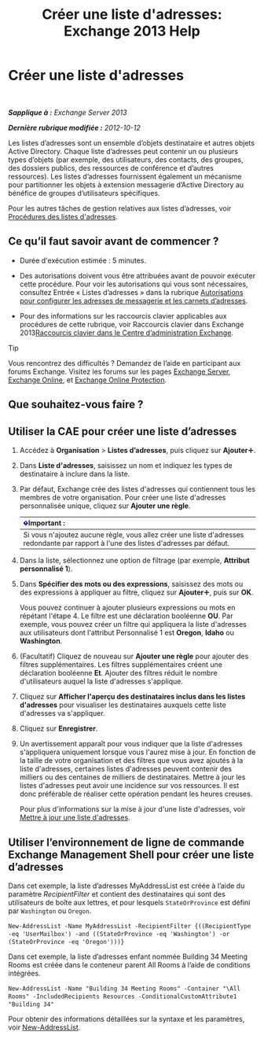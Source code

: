 ﻿---
title: "Créer une liste d'adresses: Exchange 2013 Help"
TOCTitle: Créer une liste d'adresses
ms:assetid: e86ba1b7-c41c-4050-bc29-13996cf53c59
ms:mtpsurl: https://technet.microsoft.com/fr-fr/library/Bb125036(v=EXCHG.150)
ms:contentKeyID: 50479448
ms.date: 05/23/2018
mtps_version: v=EXCHG.150
f1_keywords:
- Microsoft.Exchange.Management.SnapIn.Esm.OrganizationConfiguration.Mailbox.NewAddressListWizardForm.AddressListIntroductionPage
ms.translationtype: MT
---

# Créer une liste d'adresses

 

_**Sapplique à :** Exchange Server 2013_

_**Dernière rubrique modifiée :** 2012-10-12_

Les listes d’adresses sont un ensemble d’objets destinataire et autres objets Active Directory. Chaque liste d’adresses peut contenir un ou plusieurs types d’objets (par exemple, des utilisateurs, des contacts, des groupes, des dossiers publics, des ressources de conférence et d’autres ressources). Les listes d’adresses fournissent également un mécanisme pour partitionner les objets à extension messagerie d’Active Directory au bénéfice de groupes d’utilisateurs spécifiques.

Pour les autres tâches de gestion relatives aux listes d’adresses, voir [Procédures des listes d'adresses](address-list-procedures-exchange-2013-help.md).

## Ce qu’il faut savoir avant de commencer ?

  - Durée d'exécution estimée : 5 minutes.

  - Des autorisations doivent vous être attribuées avant de pouvoir exécuter cette procédure. Pour voir les autorisations qui vous sont nécessaires, consultez Entrée « Listes d’adresses » dans la rubrique [Autorisations pour configurer les adresses de messagerie et les carnets d’adresses](email-address-and-address-book-permissions-exchange-2013-help.md).

  - Pour des informations sur les raccourcis clavier applicables aux procédures de cette rubrique, voir Raccourcis clavier dans Exchange 2013[Raccourcis clavier dans le Centre d’administration Exchange](keyboard-shortcuts-in-the-exchange-admin-center-exchange-online-protection-help.md).

> [!TIP]
> Vous rencontrez des difficultés ? Demandez de l’aide en participant aux forums Exchange. Visitez les forums sur les pages <a href="https://go.microsoft.com/fwlink/p/?linkid=60612">Exchange Server</a>, <a href="https://go.microsoft.com/fwlink/p/?linkid=267542">Exchange Online</a>, et <a href="https://go.microsoft.com/fwlink/p/?linkid=285351">Exchange Online Protection</a>.


## Que souhaitez-vous faire ?

## Utiliser la CAE pour créer une liste d’adresses

1.  Accédez à **Organisation** \> **Listes d’adresses**, puis cliquez sur **Ajouter**![Icône Ajouter](images/JJ218640.c1e75329-d6d7-4073-a27d-498590bbb558(EXCHG.150).gif "Icône Ajouter").

2.  Dans **Liste d'adresses**, saisissez un nom et indiquez les types de destinataire à inclure dans la liste.

3.  Par défaut, Exchange crée des listes d'adresses qui contiennent tous les membres de votre organisation. Pour créer une liste d'adresses personnalisée unique, cliquez sur **Ajouter une règle**.
    
    <table>
    <thead>
    <tr class="header">
    <th><img src="images/JJ159813.important(EXCHG.150).gif" title="Important" alt="Important" />Important :</th>
    </tr>
    </thead>
    <tbody>
    <tr class="odd">
    <td>Si vous n'ajoutez aucune règle, vous allez créer une liste d'adresses redondante par rapport à l'une des listes d'adresses par défaut.</td>
    </tr>
    </tbody>
    </table>


4.  Dans la liste, sélectionnez une option de filtrage (par exemple, **Attribut personnalisé 1**).

5.  Dans **Spécifier des mots ou des expressions**, saisissez des mots ou des expressions à appliquer au filtre, cliquez sur **Ajouter**![Icône Ajouter](images/JJ218640.c1e75329-d6d7-4073-a27d-498590bbb558(EXCHG.150).gif "Icône Ajouter"), puis sur **OK**.
    
    Vous pouvez continuer à ajouter plusieurs expressions ou mots en répétant l'étape 4. Le filtre est une déclaration booléenne **OU**. Par exemple, vous pouvez créer un filtre qui appliquera la liste d'adresses aux utilisateurs dont l'attribut Personnalisé 1 est **Oregon**, **Idaho** ou **Washington**.

6.  (Facultatif) Cliquez de nouveau sur **Ajouter une règle** pour ajouter des filtres supplémentaires. Les filtres supplémentaires créent une déclaration booléenne **Et**. Ajouter des filtres réduit le nombre d'utilisateurs auquel la liste d'adresses s'applique.

7.  Cliquez sur **Afficher l'aperçu des destinataires inclus dans les listes d'adresses** pour visualiser les destinataires auxquels cette liste d'adresses va s'appliquer.

8.  Cliquez sur **Enregistrer**.

9.  Un avertissement apparaît pour vous indiquer que la liste d'adresses s'appliquera uniquement lorsque vous l'aurez mise à jour. En fonction de la taille de votre organisation et des filtres que vous avez ajoutés à la liste d'adresses, certaines listes d'adresses peuvent contenir des milliers ou des centaines de milliers de destinataires. Mettre à jour les listes d'adresses peut avoir une incidence sur vos ressources. Il est donc préférable de réaliser cette opération pendant les heures creuses.
    
    Pour plus d'informations sur la mise à jour d'une liste d'adresses, voir [Mettre à jour une liste d'adresses](update-an-address-list-exchange-2013-help.md).

## Utiliser l’environnement de ligne de commande Exchange Management Shell pour créer une liste d’adresses

Dans cet exemple, la liste d’adresses MyAddressList est créée à l’aide du paramètre *RecipientFilter* et contient des destinataires qui sont des utilisateurs de boîte aux lettres, et pour lesquels `StateOrProvince` est défini par `Washington` ou `Oregon`.

    New-AddressList -Name MyAddressList -RecipientFilter {((RecipientType -eq 'UserMailbox') -and ((StateOrProvince -eq 'Washington') -or (StateOrProvince -eq 'Oregon')))}

Dans cet exemple, la liste d’adresses enfant nommée Building 34 Meeting Rooms est créée dans le conteneur parent All Rooms à l’aide de conditions intégrées.

    New-AddressList -Name "Building 34 Meeting Rooms" -Container "\All Rooms" -IncludedRecipients Resources -ConditionalCustomAttribute1 "Building 34"

Pour obtenir des informations détaillées sur la syntaxe et les paramètres, voir [New-AddressList](https://technet.microsoft.com/fr-fr/library/aa996912\(v=exchg.150\)).

